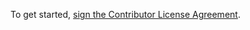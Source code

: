  To get started, <a href="https://www.clahub.com/agreements/ljfa-ag/Elements-of-Harmony">sign the Contributor License Agreement</a>. 
